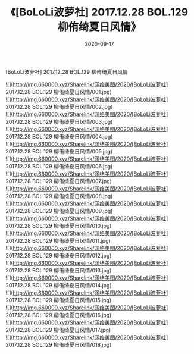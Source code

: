 ﻿---
layout: post
title:  《[BoLoLi波萝社] 2017.12.28 BOL.129 柳侑绮夏日风情》
date:   2020-09-17
img: http://img.660000.xyz/Sharelink/网络美图/2020/[BoLoLi波萝社] 2017.12.28 BOL.129 柳侑绮夏日风情/000.jpg
categories: [美女, 清纯, 唯美]
---

[BoLoLi波萝社] 2017.12.28 BOL.129 柳侑绮夏日风情

  ![](http://img.660000.xyz/Sharelink/网络美图/2020/[BoLoLi波萝社] 2017.12.28 BOL.129 柳侑绮夏日风情/001.jpg) <br> ![](http://img.660000.xyz/Sharelink/网络美图/2020/[BoLoLi波萝社] 2017.12.28 BOL.129 柳侑绮夏日风情/002.jpg) <br> ![](http://img.660000.xyz/Sharelink/网络美图/2020/[BoLoLi波萝社] 2017.12.28 BOL.129 柳侑绮夏日风情/003.jpg) <br> ![](http://img.660000.xyz/Sharelink/网络美图/2020/[BoLoLi波萝社] 2017.12.28 BOL.129 柳侑绮夏日风情/004.jpg) <br> ![](http://img.660000.xyz/Sharelink/网络美图/2020/[BoLoLi波萝社] 2017.12.28 BOL.129 柳侑绮夏日风情/005.jpg) <br> ![](http://img.660000.xyz/Sharelink/网络美图/2020/[BoLoLi波萝社] 2017.12.28 BOL.129 柳侑绮夏日风情/006.jpg) <br> ![](http://img.660000.xyz/Sharelink/网络美图/2020/[BoLoLi波萝社] 2017.12.28 BOL.129 柳侑绮夏日风情/007.jpg) <br> ![](http://img.660000.xyz/Sharelink/网络美图/2020/[BoLoLi波萝社] 2017.12.28 BOL.129 柳侑绮夏日风情/008.jpg) <br> ![](http://img.660000.xyz/Sharelink/网络美图/2020/[BoLoLi波萝社] 2017.12.28 BOL.129 柳侑绮夏日风情/009.jpg) <br> ![](http://img.660000.xyz/Sharelink/网络美图/2020/[BoLoLi波萝社] 2017.12.28 BOL.129 柳侑绮夏日风情/010.jpg) <br> ![](http://img.660000.xyz/Sharelink/网络美图/2020/[BoLoLi波萝社] 2017.12.28 BOL.129 柳侑绮夏日风情/011.jpg) <br> ![](http://img.660000.xyz/Sharelink/网络美图/2020/[BoLoLi波萝社] 2017.12.28 BOL.129 柳侑绮夏日风情/012.jpg) <br> ![](http://img.660000.xyz/Sharelink/网络美图/2020/[BoLoLi波萝社] 2017.12.28 BOL.129 柳侑绮夏日风情/013.jpg) <br> ![](http://img.660000.xyz/Sharelink/网络美图/2020/[BoLoLi波萝社] 2017.12.28 BOL.129 柳侑绮夏日风情/014.jpg) <br> ![](http://img.660000.xyz/Sharelink/网络美图/2020/[BoLoLi波萝社] 2017.12.28 BOL.129 柳侑绮夏日风情/015.jpg) <br> ![](http://img.660000.xyz/Sharelink/网络美图/2020/[BoLoLi波萝社] 2017.12.28 BOL.129 柳侑绮夏日风情/016.jpg) <br> ![](http://img.660000.xyz/Sharelink/网络美图/2020/[BoLoLi波萝社] 2017.12.28 BOL.129 柳侑绮夏日风情/017.jpg) <br> ![](http://img.660000.xyz/Sharelink/网络美图/2020/[BoLoLi波萝社] 2017.12.28 BOL.129 柳侑绮夏日风情/018.jpg) <br>